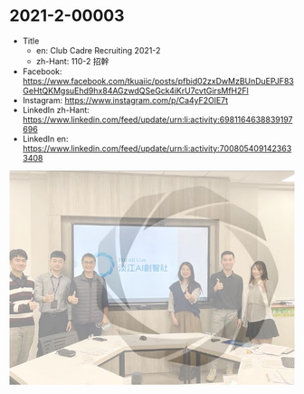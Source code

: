 # 2021-2-00003

* Title
  * en: Club Cadre Recruiting 2021-2
  * zh-Hant: 110-2 招幹
* Facebook: <https://www.facebook.com/tkuaiic/posts/pfbid02zxDwMzBUnDuEPJF83GeHtQKMgsuEhd9hx84AGzwdQSeGck4iKrU7cvtGirsMfH2Fl>
* Instagram: <https://www.instagram.com/p/Ca4yF2OlE7t>
* LinkedIn zh-Hant: <https://www.linkedin.com/feed/update/urn:li:activity:6981164638839197696>
* LinkedIn en: <https://www.linkedin.com/feed/update/urn:li:activity:7008054091423633408>

![main image in zh-Hant](./2021-2-00003_zh-hant.jpg)
